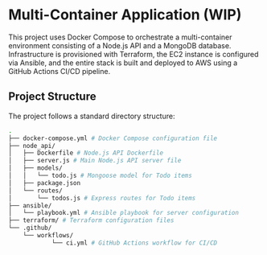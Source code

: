 # Multi-Container Application (WIP)
This project uses Docker Compose to orchestrate a multi-container environment consisting of a Node.js API and a MongoDB database. Infrastructure is provisioned with Terraform, the EC2 instance is configured via Ansible, and the entire stack is built and deployed to AWS using a GitHub Actions CI/CD pipeline.

## Project Structure
The project follows a standard directory structure:
```bash
.
├── docker-compose.yml # Docker Compose configuration file
├── node_api/
│   ├── Dockerfile # Node.js API Dockerfile
│   ├── server.js # Main Node.js API server file
│   ├── models/
│   │   └── todo.js # Mongoose model for Todo items
│   ├── package.json
│   └── routes/
│       └── todos.js # Express routes for Todo items
├── ansible/
│   └── playbook.yml # Ansible playbook for server configuration
├── terraform/ # Terraform configuration files
└── .github/
    └── workflows/
            └── ci.yml # GitHub Actions workflow for CI/CD
```
